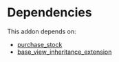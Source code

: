 # Dependencies

This addon depends on:

- [purchase_stock](https://github.com/bringout/oca-ocb-warehouse/tree/81e6496fce389797413505803016d3ac487ede13/odoo-bringout-oca-ocb-purchase_stock)
- [base_view_inheritance_extension](https://github.com/bringout/oca-technical)
